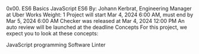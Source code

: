 0x00. ES6 Basics
JavaScript
ES6
 By: Johann Kerbrat, Engineering Manager at Uber Works
 Weight: 1
 Project will start Mar 4, 2024 6:00 AM, must end by Mar 5, 2024 6:00 AM
 Checker was released at Mar 4, 2024 12:00 PM
 An auto review will be launched at the deadline
Concepts
For this project, we expect you to look at these concepts:

JavaScript programming
Software Linter
